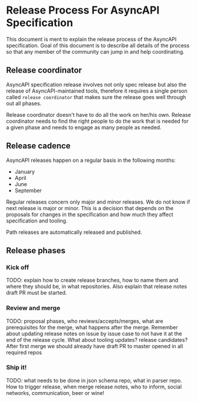 # Release Process For AsyncAPI Specification

This document is ment to explain the release process of the AsyncAPI specification. Goal of this document is to describe all details of the process so that any member of the community can jump in and help coordinating.

## Release coordinator

AsyncAPI specification release involves not only spec release but also the release of AsyncAPI-maintained tools, therefore it requires a single person called `release coordinator` that makes sure the release goes well through out all phases.

Release coordinator doesn't have to do all the work on her/his own. Release coordinator needs to find the right people to do the work that is needed for a given phase and needs to engage as many people as needed.

## Release cadence

AsyncAPI releases happen on a regular basis in the following months:
- January
- April
- June
- September

Regular releases concern only major and minor releases. We do not know if next release is major or minor. This is a decision that depends on the proposals for changes in the specification and how much they affect specification and tooling.

Path releases are automatically released and published.

## Release phases

### Kick off

TODO: explain how to create release branches, how to name them and where they should be, in what repositories. Also explain that release notes draft PR must be started.

### Review and merge 

TODO: proposal phases, who reviews/accepts/merges, what are prerequisites for the merge, what happens after the merge. Remember about updating release notes on issue by issue case to not have it at the end of the release cycle. What about tooling updates? release candidates? After first merge we should already have draft PR to master opened in all required repos

### Ship it!

TODO: what needs to be done in json schema repo, what in parser repo. How to trigger release, when merge release notes, who to inform, social networks, communication, beer or wine!



